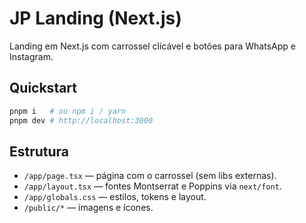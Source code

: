# JP Landing (Next.js)

Landing em Next.js com carrossel clicável e botões para WhatsApp e Instagram.

## Quickstart

```bash
pnpm i   # ou npm i / yarn
pnpm dev # http://localhost:3000
```

## Estrutura

- `/app/page.tsx` — página com o carrossel (sem libs externas).
- `/app/layout.tsx` — fontes Montserrat e Poppins via `next/font`.
- `/app/globals.css` — estilos, tokens e layout.
- `/public/*` — imagens e ícones.